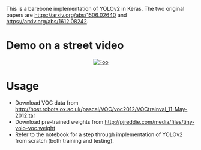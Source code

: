 This is a barebone implementation of YOLOv2 in Keras. The two original papers are https://arxiv.org/abs/1506.02640 and https://arxiv.org/abs/1612.08242.

# Demo on a street video

<a href="https://www.youtube.com/watch?v=oYCaILZxEWM" rel="some text"><p align="center">![Foo](https://j.gifs.com/oY3zDB.gif)</p></a>

# Usage

+ Download VOC data from http://host.robots.ox.ac.uk/pascal/VOC/voc2012/VOCtrainval_11-May-2012.tar
+ Download pre-trained weights from http://pjreddie.com/media/files/tiny-yolo-voc.weight
+ Refer to the notebook for a step through implementation of YOLOv2 from scratch (both training and testing).
